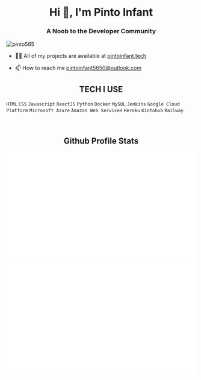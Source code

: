 <h1 align="center">Hi 👋, I'm Pinto Infant</h1>
<h3 align="center">A Noob to the Developer Community</h3>

<p align="left"> <img src="https://komarev.com/ghpvc/?username=pinto565&label=Profile%20views&color=0e75b6&style=flat" alt="pinto565" /> </p>

- 👨‍💻 All of my projects are available at [pintoinfant.tech](pintoinfant.tech)

- 📫 How to reach me pintoinfant5650@outlook.com

<h2 align="center">TECH I USE</h2>

  `HTML` `CSS` `Javascript` `ReactJS` `Python` `Docker` `MySQL` `Jenkins` `Google Cloud Platform` `Microsoft Azure` `Amazon Web Services` `Heroku` `Kintohub` `Railway`



<br>


<h2 align="center">Github Profile Stats</h2>
<p align="center">
     <img src="https://raw.githubusercontent.com/Pinto565/github-stats/master/generated/overview.svg">
    <img src="https://raw.githubusercontent.com/Pinto565/github-stats/master/generated/languages.svg">
</p>
<!--<p align="center">
  <img src="https://activity-graph.herokuapp.com/graph?username=Pinto565&bg_color=fff&color=708090&line=42B883&point=42B883&area=true&hide_border=true">
  </p>
<br>

<p align="center">
     <img src="https://github-readme-stats.vercel.app/api/top-langs/?username=Pinto565&hide=pug">
</p>-->
